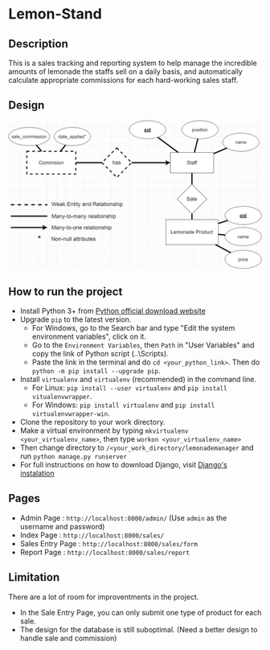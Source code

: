 # Lemon-Stand
## Description
This is a sales tracking and reporting system to help manage the incredible amounts of lemonade the staffs sell on a daily basis, and automatically calculate appropriate commissions for each hard-working sales staff.
## Design
![Diagram](/images/ER_Diagram.png)
## How to run the project
- Install Python 3+ from [Python official download website](https://www.python.org/downloads/)
- Upgrade `pip` to the latest version.
    - For Windows, go to the Search bar and type "Edit the system environment variables", click on it.
    - Go to the `Environment Variables`, then `Path` in "User Variables" and copy the link of Python script (..\Scripts\).
    - Paste the link in the terminal and do `cd <your_python_link>`. Then do `python -m pip install --upgrade pip`.
- Install `virtualenv` and `virtualenv` (recommended) in the command line.
    - For Linux: `pip install --user virtualenv` and `pip install vitualenvwrapper`.
    - For Windows: `pip install virtualenv` and `pip install virtualenvwrapper-win`.
- Clone the repository to your work directory.
- Make a virtual environment by typing `mkvirtualenv <your_virtualenv_name>`, then type `workon <your_virtualenv_name>`
- Then change directory to `/<your_work_directory/lemonademanager` and run `python manage.py runserver`
- For full instructions on how to download Django, visit [Django's instalation](https://docs.djangoproject.com/en/3.0/intro/install/)
## Pages
- Admin Page        : `http://localhost:8000/admin/` (Use `admin` as the username and password)
- Index Page        : `http://localhost:8000/sales/`
- Sales Entry Page  : `http://localhost:8000/sales/form`
- Report Page       : `http://localhost:8000/sales/report`
## Limitation
There are a lot of room for improventments in the project.
- In the Sale Entry Page, you can only submit one type of product for each sale.
- The design for the database is still suboptimal. (Need a better design to handle sale and commission)
